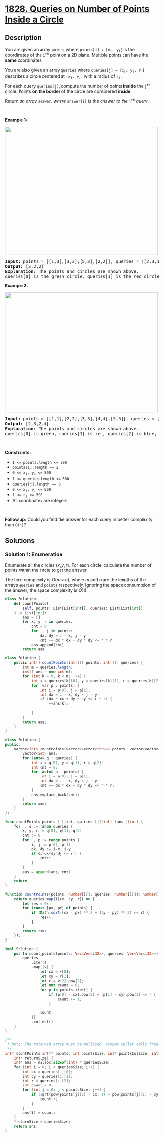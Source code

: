 # [1828. Queries on Number of Points Inside a Circle](https://leetcode.com/problems/queries-on-number-of-points-inside-a-circle)


## Description

<p>You are given an array <code>points</code> where <code>points[i] = [x<sub>i</sub>, y<sub>i</sub>]</code> is the coordinates of the <code>i<sup>th</sup></code> point on a 2D plane. Multiple points can have the <strong>same</strong> coordinates.</p>

<p>You are also given an array <code>queries</code> where <code>queries[j] = [x<sub>j</sub>, y<sub>j</sub>, r<sub>j</sub>]</code> describes a circle centered at <code>(x<sub>j</sub>, y<sub>j</sub>)</code> with a radius of <code>r<sub>j</sub></code>.</p>

<p>For each query <code>queries[j]</code>, compute the number of points <strong>inside</strong> the <code>j<sup>th</sup></code> circle. Points <strong>on the border</strong> of the circle are considered <strong>inside</strong>.</p>

<p>Return <em>an array </em><code>answer</code><em>, where </em><code>answer[j]</code><em> is the answer to the </em><code>j<sup>th</sup></code><em> query</em>.</p>

<p>&nbsp;</p>
<p><strong class="example">Example 1:</strong></p>
<img alt="" src="https://spcdn.pages.dev/leetcode/problems/1828.Queries%20on%20Number%20of%20Points%20Inside%20a%20Circle/images/chrome_2021-03-25_22-34-16.png" style="width: 500px; height: 418px;" />
<pre>
<strong>Input:</strong> points = [[1,3],[3,3],[5,3],[2,2]], queries = [[2,3,1],[4,3,1],[1,1,2]]
<strong>Output:</strong> [3,2,2]
<b>Explanation: </b>The points and circles are shown above.
queries[0] is the green circle, queries[1] is the red circle, and queries[2] is the blue circle.
</pre>

<p><strong class="example">Example 2:</strong></p>
<img alt="" src="https://spcdn.pages.dev/leetcode/problems/1828.Queries%20on%20Number%20of%20Points%20Inside%20a%20Circle/images/chrome_2021-03-25_22-42-07.png" style="width: 500px; height: 390px;" />
<pre>
<strong>Input:</strong> points = [[1,1],[2,2],[3,3],[4,4],[5,5]], queries = [[1,2,2],[2,2,2],[4,3,2],[4,3,3]]
<strong>Output:</strong> [2,3,2,4]
<b>Explanation: </b>The points and circles are shown above.
queries[0] is green, queries[1] is red, queries[2] is blue, and queries[3] is purple.
</pre>

<p>&nbsp;</p>
<p><strong>Constraints:</strong></p>

<ul>
	<li><code>1 &lt;= points.length &lt;= 500</code></li>
	<li><code>points[i].length == 2</code></li>
	<li><code>0 &lt;= x<sub>​​​​​​i</sub>, y<sub>​​​​​​i</sub> &lt;= 500</code></li>
	<li><code>1 &lt;= queries.length &lt;= 500</code></li>
	<li><code>queries[j].length == 3</code></li>
	<li><code>0 &lt;= x<sub>j</sub>, y<sub>j</sub> &lt;= 500</code></li>
	<li><code>1 &lt;= r<sub>j</sub> &lt;= 500</code></li>
	<li>All coordinates are integers.</li>
</ul>

<p>&nbsp;</p>
<p><strong>Follow up:</strong> Could you find the answer for each query in better complexity than <code>O(n)</code>?</p>

## Solutions

### Solution 1: Enumeration

Enumerate all the circles $(x, y, r)$. For each circle, calculate the number of points within the circle to get the answer.

The time complexity is $O(m \times n)$, where $m$ and $n$ are the lengths of the arrays `queries` and `points` respectively. Ignoring the space consumption of the answer, the space complexity is $O(1)$.

<!-- tabs:start -->

```python
class Solution:
    def countPoints(
        self, points: List[List[int]], queries: List[List[int]]
    ) -> List[int]:
        ans = []
        for x, y, r in queries:
            cnt = 0
            for i, j in points:
                dx, dy = i - x, j - y
                cnt += dx * dx + dy * dy <= r * r
            ans.append(cnt)
        return ans
```

```java
class Solution {
    public int[] countPoints(int[][] points, int[][] queries) {
        int m = queries.length;
        int[] ans = new int[m];
        for (int k = 0; k < m; ++k) {
            int x = queries[k][0], y = queries[k][1], r = queries[k][2];
            for (var p : points) {
                int i = p[0], j = p[1];
                int dx = i - x, dy = j - y;
                if (dx * dx + dy * dy <= r * r) {
                    ++ans[k];
                }
            }
        }
        return ans;
    }
}
```

```cpp
class Solution {
public:
    vector<int> countPoints(vector<vector<int>>& points, vector<vector<int>>& queries) {
        vector<int> ans;
        for (auto& q : queries) {
            int x = q[0], y = q[1], r = q[2];
            int cnt = 0;
            for (auto& p : points) {
                int i = p[0], j = p[1];
                int dx = i - x, dy = j - y;
                cnt += dx * dx + dy * dy <= r * r;
            }
            ans.emplace_back(cnt);
        }
        return ans;
    }
};
```

```go
func countPoints(points [][]int, queries [][]int) (ans []int) {
	for _, q := range queries {
		x, y, r := q[0], q[1], q[2]
		cnt := 0
		for _, p := range points {
			i, j := p[0], p[1]
			dx, dy := i-x, j-y
			if dx*dx+dy*dy <= r*r {
				cnt++
			}
		}
		ans = append(ans, cnt)
	}
	return
}
```

```ts
function countPoints(points: number[][], queries: number[][]): number[] {
    return queries.map(([cx, cy, r]) => {
        let res = 0;
        for (const [px, py] of points) {
            if (Math.sqrt((cx - px) ** 2 + (cy - py) ** 2) <= r) {
                res++;
            }
        }
        return res;
    });
}
```

```rust
impl Solution {
    pub fn count_points(points: Vec<Vec<i32>>, queries: Vec<Vec<i32>>) -> Vec<i32> {
        queries
            .iter()
            .map(|v| {
                let cx = v[0];
                let cy = v[1];
                let r = v[2].pow(2);
                let mut count = 0;
                for p in points.iter() {
                    if (p[0] - cx).pow(2) + (p[1] - cy).pow(2) <= r {
                        count += 1;
                    }
                }
                count
            })
            .collect()
    }
}
```

```c
/**
 * Note: The returned array must be malloced, assume caller calls free().
 */
int* countPoints(int** points, int pointsSize, int* pointsColSize, int** queries, int queriesSize, int* queriesColSize,
    int* returnSize) {
    int* ans = malloc(sizeof(int) * queriesSize);
    for (int i = 0; i < queriesSize; i++) {
        int cx = queries[i][0];
        int cy = queries[i][1];
        int r = queries[i][2];
        int count = 0;
        for (int j = 0; j < pointsSize; j++) {
            if (sqrt(pow(points[j][0] - cx, 2) + pow(points[j][1] - cy, 2)) <= r) {
                count++;
            }
        }
        ans[i] = count;
    }
    *returnSize = queriesSize;
    return ans;
}
```

<!-- tabs:end -->

<!-- end -->
